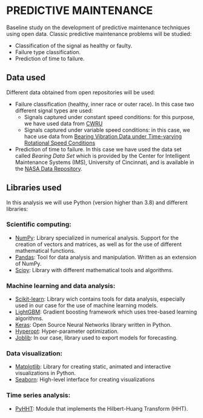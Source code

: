 # PREDICTIVE MAINTENANCE 

Baseline study on the development of predictive maintenance techniques using open data. Classic predictive maintenance problems will be studied:
- Classification of the signal as healthy or faulty.
- Failure type classification.
- Prediction of time to failure.

## Data used
Different data obtained from open repositories will be used:
- Failure classification (healthy, inner race or outer race). In this case two different signal types are used:
    - Signals captured under constant speed conditions: for this purpose, we have used data from [CWRU](https://csegroups.case.edu/bearingdatacenter/pages/welcome-case-western-reserve-university-bearing-data-center-website)
    - Signals captured under variable speed conditions: in this case, we hace use data from [Bearing Vibration Data under Time-varying Rotational Speed Conditions](https://data.mendeley.com/datasets/v43hmbwxpm/1)
- Prediction of time to failure. In this case we have used the data set called _Bearing Data Set_ which is provided by the Center for Intelligent Maintenance Systems (IMS), University of Cincinnati, and is available in the [NASA Data Repository](https://ti.arc.nasa.gov/tech/dash/groups/pcoe/prognostic-data-repository/).

## Libraries used 
In this analysis we will use Python (version higher than 3.8) and different libraries: 
### Scientific computing:
- [NumPy](https://numpy.org/): Library specialized in numerical analysis. Support for the creation of vectors and matrices, as well as for the use of different mathematical functions.
- [Pandas](https://pandas.pydata.org/): Tool for data analysis and manipulation. Written as an extension of NumPy.
- [Scipy](https://www.scipy.org/): Library with different mathematical tools and algorithms.
### Machine learning and data analysis:
- [Scikit-learn](https://scikit-learn.org/stable/): Library wich contains tools for data analysis, especially used in our case for the use of machine learning models. 
- [LightGBM](https://lightgbm.readthedocs.io/en/latest/): Gradient boosting framework which uses tree-based learning algorithms.
- [Keras](https://keras.io/): Open Source Neural Networks library written in Python.
- [Hyperopt](http://hyperopt.github.io/hyperopt/): Hyper-parameter optimization.
- [Joblib](https://joblib.readthedocs.io/en/latest/): In our case, library used to export models for forecasting.
### Data visualization:
- [Matplotlib](https://matplotlib.org/): Library for creating static, animated and interactive visualizations in Python.
- [Seaborn](https://seaborn.pydata.org/): High-level interface for creating visualizations
### Time series analysis:
- [PyHHT](https://pyhht.readthedocs.io/en/latest/tutorials.html): Module that implements the Hilbert-Huang Transform (HHT).